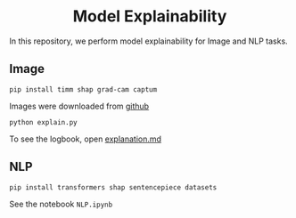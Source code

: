 <div align="center">

# Model Explainability

</div>

In this repository, we perform model explainability for Image and NLP tasks.


## Image

```
pip install timm shap grad-cam captum
```

Images were downloaded from [github](https://github.com/EliSchwartz/imagenet-sample-images)

```
python explain.py
```

To see the logbook, open [explanation.md](./explanation.md)

## NLP

```
pip install transformers shap sentencepiece datasets
```

See the notebook `NLP.ipynb`
